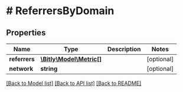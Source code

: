 # # ReferrersByDomain

## Properties

Name | Type | Description | Notes
------------ | ------------- | ------------- | -------------
**referrers** | [**\Bitly\Model\Metric[]**](Metric.md) |  | [optional]
**network** | **string** |  | [optional]

[[Back to Model list]](../../README.md#models) [[Back to API list]](../../README.md#endpoints) [[Back to README]](../../README.md)
